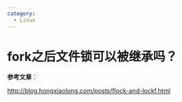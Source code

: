 ```yaml
---
category:
  - Linux
---
```


# fork之后文件锁可以被继承吗？

**参考文章**：

http://blog.hongxiaolong.com/posts/flock-and-lockf.html
